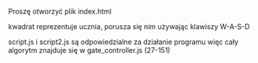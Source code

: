 Proszę otworzyć plik index.html

kwadrat reprezentuje ucznia, porusza się nim używając klawiszy W-A-S-D

script.js i script2.js są odpowiedzialne za działanie programu więc cały algorytm znajduje się w gate_controller.js (27-151)

